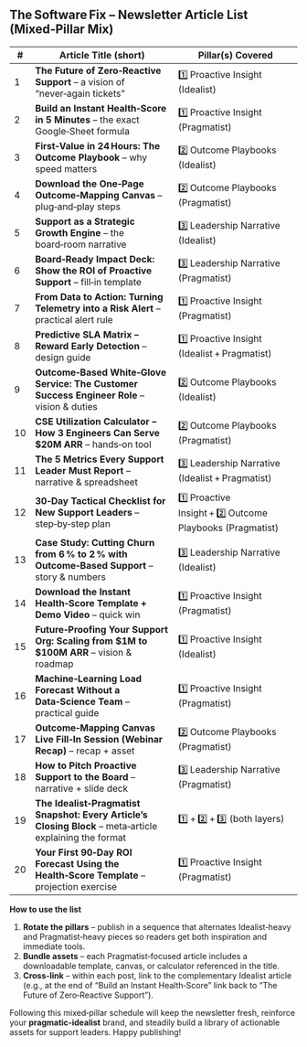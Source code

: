 ## The Software Fix – Newsletter Article List (Mixed‑Pillar Mix)

|#|Article Title (short)|Pillar(s) Covered|
|---|---|---|
|1|**The Future of Zero‑Reactive Support** – a vision of “never‑again tickets”|1️⃣ Proactive Insight (Idealist)|
|2|**Build an Instant Health‑Score in 5 Minutes** – the exact Google‑Sheet formula|1️⃣ Proactive Insight (Pragmatist)|
|3|**First‑Value in 24 Hours: The Outcome Playbook** – why speed matters|2️⃣ Outcome Playbooks (Idealist)|
|4|**Download the One‑Page Outcome‑Mapping Canvas** – plug‑and‑play steps|2️⃣ Outcome Playbooks (Pragmatist)|
|5|**Support as a Strategic Growth Engine** – the board‑room narrative|3️⃣ Leadership Narrative (Idealist)|
|6|**Board‑Ready Impact Deck: Show the ROI of Proactive Support** – fill‑in template|3️⃣ Leadership Narrative (Pragmatist)|
|7|**From Data to Action: Turning Telemetry into a Risk Alert** – practical alert rule|1️⃣ Proactive Insight (Pragmatist)|
|8|**Predictive SLA Matrix – Reward Early Detection** – design guide|1️⃣ Proactive Insight (Idealist + Pragmatist)|
|9|**Outcome‑Based White‑Glove Service: The Customer Success Engineer Role** – vision & duties|2️⃣ Outcome Playbooks (Idealist)|
|10|**CSE Utilization Calculator – How 3 Engineers Can Serve $20M ARR** – hands‑on tool|2️⃣ Outcome Playbooks (Pragmatist)|
|11|**The 5 Metrics Every Support Leader Must Report** – narrative & spreadsheet|3️⃣ Leadership Narrative (Idealist + Pragmatist)|
|12|**30‑Day Tactical Checklist for New Support Leaders** – step‑by‑step plan|1️⃣ Proactive Insight + 2️⃣ Outcome Playbooks (Pragmatist)|
|13|**Case Study: Cutting Churn from 6 % to 2 % with Outcome‑Based Support** – story & numbers|3️⃣ Leadership Narrative (Idealist)|
|14|**Download the Instant Health‑Score Template + Demo Video** – quick win|1️⃣ Proactive Insight (Pragmatist)|
|15|**Future‑Proofing Your Support Org: Scaling from $1M to $100M ARR** – vision & roadmap|1️⃣ Proactive Insight (Idealist)|
|16|**Machine‑Learning Load Forecast Without a Data‑Science Team** – practical guide|1️⃣ Proactive Insight (Pragmatist)|
|17|**Outcome‑Mapping Canvas Live Fill‑In Session (Webinar Recap)** – recap + asset|2️⃣ Outcome Playbooks (Pragmatist)|
|18|**How to Pitch Proactive Support to the Board** – narrative + slide deck|3️⃣ Leadership Narrative (Pragmatist)|
|19|**The Idealist‑Pragmatist Snapshot: Every Article’s Closing Block** – meta‑article explaining the format|1️⃣ + 2️⃣ + 3️⃣ (both layers)|
|20|**Your First 90‑Day ROI Forecast Using the Health‑Score Template** – projection exercise|1️⃣ Proactive Insight (Pragmatist)|

**How to use the list**

1. **Rotate the pillars** – publish in a sequence that alternates Idealist‑heavy and Pragmatist‑heavy pieces so readers get both inspiration and immediate tools.
2. **Bundle assets** – each Pragmatist‑focused article includes a downloadable template, canvas, or calculator referenced in the title.
3. **Cross‑link** – within each post, link to the complementary Idealist article (e.g., at the end of “Build an Instant Health‑Score” link back to “The Future of Zero‑Reactive Support”).

Following this mixed‑pillar schedule will keep the newsletter fresh, reinforce your **pragmatic‑idealist** brand, and steadily build a library of actionable assets for support leaders. Happy publishing!